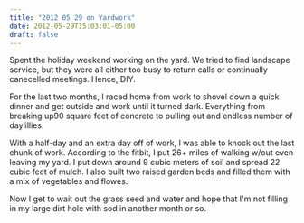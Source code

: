 ```yaml
---
title: "2012 05 29 on Yardwork"
date: 2012-05-29T15:03:01-05:00
draft: false
---
```



Spent the holiday weekend working on the yard. We tried to find landscape service, but they were all either too busy to return calls or continually canecelled meetings. Hence, DIY.

For the last two months, I raced home from work to shovel down a quick dinner and get outside and work until it turned dark. Everything from breaking up90 square feet of concrete to pulling out and endless number of daylillies. 

With a half-day and an extra day off of work, I was able to knock out the last chunk of work. According to the fitbit, I put 26+ miles of walking w/out even leaving my yard. I put down around 9 cubic meters of soil and spread 22 cubic feet of mulch. I also built two raised garden beds and filled them with a mix of vegetables and flowes. 

Now I get to wait out the grass seed and water and hope that I'm not filling in my large dirt hole with sod in another month or so. 

